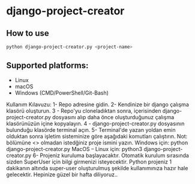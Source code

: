 # django-project-creator

## How to use

```bash
python django-project-creator.py <project-name>
```

## Supported platforms:

-   Linux
-   macOS
-   Windows (CMD/PowerShell/Git-Bash)


Kullanım Kılavuzu:
1- Repo adresine gidin.
2- Kendinize bir django çalışma klasörü oluşturun.
3 - Repo'yu cloneladıktan sonra, içerisinden django-project-creator.py dosyasını alıp daha önce oluşturduğunuz çalışma klasörünüzün içine kopyalayın.
4 - django-project-creator.py dosyasının bulunduğu klasörde terminal açın.
5- Terminal'de yazan yoldan emin olduktan sonra işletim sisteminize göre aşağıdaki komutları çalıştırın.
Not:  <project-name> bölümüne <> olmadan istedğiniz proje ismini yazın.
Windows için:
python django-project-creator.py <project-name>
MacOS – Linux için:
python3 django-project-creator.py <project-name>
6- Projeniz kuruluma başlayacaktır. Otomatik kurulum sırasında sizden SuperUser için bilgi girmenizi isteyecektir.
Python projeniz 1 dakikanın altında super-user oluşturulmuş şekilde kullanımınıza hazır hale gelecektir.
Hepinize güzel bir hafta diliyoruz..
